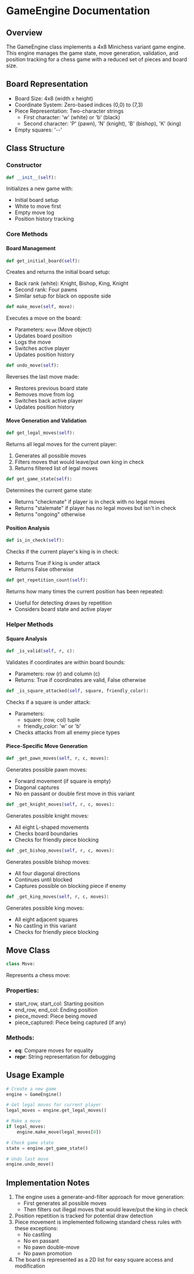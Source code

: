 # GameEngine Documentation

## Overview
The GameEngine class implements a 4x8 Minichess variant game engine. This engine manages the game state, move generation, validation, and position tracking for a chess game with a reduced set of pieces and board size.

## Board Representation
- Board Size: 4x8 (width x height)
- Coordinate System: Zero-based indices (0,0) to (7,3)
- Piece Representation: Two-character strings
  - First character: 'w' (white) or 'b' (black)
  - Second character: 'P' (pawn), 'N' (knight), 'B' (bishop), 'K' (king)
- Empty squares: '--'

## Class Structure

### Constructor
```python
def __init__(self):
```
Initializes a new game with:
- Initial board setup
- White to move first
- Empty move log
- Position history tracking

### Core Methods

#### Board Management
```python
def get_initial_board(self):
```
Creates and returns the initial board setup:
- Back rank (white): Knight, Bishop, King, Knight
- Second rank: Four pawns
- Similar setup for black on opposite side

```python
def make_move(self, move):
```
Executes a move on the board:
- Parameters: `move` (Move object)
- Updates board position
- Logs the move
- Switches active player
- Updates position history

```python
def undo_move(self):
```
Reverses the last move made:
- Restores previous board state
- Removes move from log
- Switches back active player
- Updates position history

#### Move Generation and Validation

```python
def get_legal_moves(self):
```
Returns all legal moves for the current player:
1. Generates all possible moves
2. Filters moves that would leave/put own king in check
3. Returns filtered list of legal moves

```python
def get_game_state(self):
```
Determines the current game state:
- Returns "checkmate" if player is in check with no legal moves
- Returns "stalemate" if player has no legal moves but isn't in check
- Returns "ongoing" otherwise

#### Position Analysis

```python
def is_in_check(self):
```
Checks if the current player's king is in check:
- Returns True if king is under attack
- Returns False otherwise

```python
def get_repetition_count(self):
```
Returns how many times the current position has been repeated:
- Useful for detecting draws by repetition
- Considers board state and active player

### Helper Methods

#### Square Analysis
```python
def _is_valid(self, r, c):
```
Validates if coordinates are within board bounds:
- Parameters: row (r) and column (c)
- Returns: True if coordinates are valid, False otherwise

```python
def _is_square_attacked(self, square, friendly_color):
```
Checks if a square is under attack:
- Parameters: 
  - square: (row, col) tuple
  - friendly_color: 'w' or 'b'
- Checks attacks from all enemy piece types

#### Piece-Specific Move Generation

```python
def _get_pawn_moves(self, r, c, moves):
```
Generates possible pawn moves:
- Forward movement (if square is empty)
- Diagonal captures
- No en passant or double first move in this variant

```python
def _get_knight_moves(self, r, c, moves):
```
Generates possible knight moves:
- All eight L-shaped movements
- Checks board boundaries
- Checks for friendly piece blocking

```python
def _get_bishop_moves(self, r, c, moves):
```
Generates possible bishop moves:
- All four diagonal directions
- Continues until blocked
- Captures possible on blocking piece if enemy

```python
def _get_king_moves(self, r, c, moves):
```
Generates possible king moves:
- All eight adjacent squares
- No castling in this variant
- Checks for friendly piece blocking

## Move Class
```python
class Move:
```
Represents a chess move:
### Properties:
- start_row, start_col: Starting position
- end_row, end_col: Ending position
- piece_moved: Piece being moved
- piece_captured: Piece being captured (if any)

### Methods:
- __eq__: Compare moves for equality
- __repr__: String representation for debugging

## Usage Example
```python
# Create a new game
engine = GameEngine()

# Get legal moves for current player
legal_moves = engine.get_legal_moves()

# Make a move
if legal_moves:
    engine.make_move(legal_moves[0])

# Check game state
state = engine.get_game_state()

# Undo last move
engine.undo_move()
```

## Implementation Notes
1. The engine uses a generate-and-filter approach for move generation:
   - First generates all possible moves
   - Then filters out illegal moves that would leave/put the king in check
2. Position repetition is tracked for potential draw detection
3. Piece movement is implemented following standard chess rules with these exceptions:
   - No castling
   - No en passant
   - No pawn double-move
   - No pawn promotion
4. The board is represented as a 2D list for easy square access and modification
